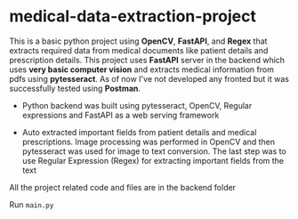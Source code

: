 # medical-data-extraction-project

This is a basic python project using **OpenCV**, **FastAPI**, and **Regex** that extracts required data from medical documents like patient details and prescription details. This project uses **FastAPI** server in the backend which uses **very basic computer vision** and extracts medical information from pdfs using **pytesseract**. As of now I've not developed any fronted but it was successfully tested using **Postman**.



- Python backend was built using pytesseract, OpenCV, Regular expressions and FastAPI as a web serving framework 

- Auto extracted important fields from patient details and medical prescriptions. Image processing was performed in OpenCV and then pytesseract was used for image to text conversion. The last step was to use Regular Expression (Regex) for extracting important fields from the text



All the project related code and files are in the backend folder

Run `main.py`
